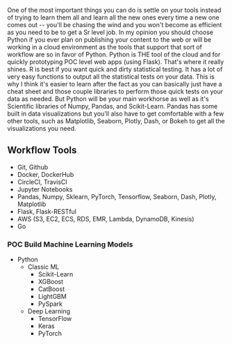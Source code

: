 One of the most important things you can do is settle on your tools instead of trying to learn them all and learn all the new ones every time a new one comes out -- you'll be chasing the wind and you won't become as efficient as you need to be to get a Sr level job. In my opinion you should choose Python if you ever plan on publishing your content to the web or will be working in a cloud environment as the tools that support that sort of workflow are so in favor of Python. Python is THE tool of the cloud and for quickly prototyping POC level web apps (using Flask). That's where it really shines. R is best if you want quick and dirty statistical testing. It has a lot of very easy functions to output all the statistical tests on your data. This is why I think it's easier to learn after the fact as you can basically just have a cheat sheet and those couple libraries to perform those quick tests on your data as needed. But Python will be your main workhorse as well as it's Scientific libraries of Numpy, Pandas, and Scikit-Learn. Pandas has some built in data visualizations but you'll also have to get comfortable with a few other tools, such as Matplotlib, Seaborn, Plotly, Dash, or Bokeh to get all the visualizations you need.

## Workflow Tools
- Git, Github
- Docker, DockerHub
- CircleCI, TravisCI
- Jupyter Notebooks
- Pandas, Numpy, Sklearn, PyTorch, Tensorflow, Seaborn, Dash, Plotly, Matplotlib
- Flask, Flask-RESTful
- AWS (S3, EC2, ECS, RDS, EMR, Lambda, DynamoDB, Kinesis)
- Go



### POC Build Machine Learning Models
- Python 
  - Classic ML
    - Scikit-Learn
    - XGBoost
    - CatBoost
    - LightGBM
    - PySpark
  - Deep Learning
    - TensorFlow
    - Keras
    - PyTorch
